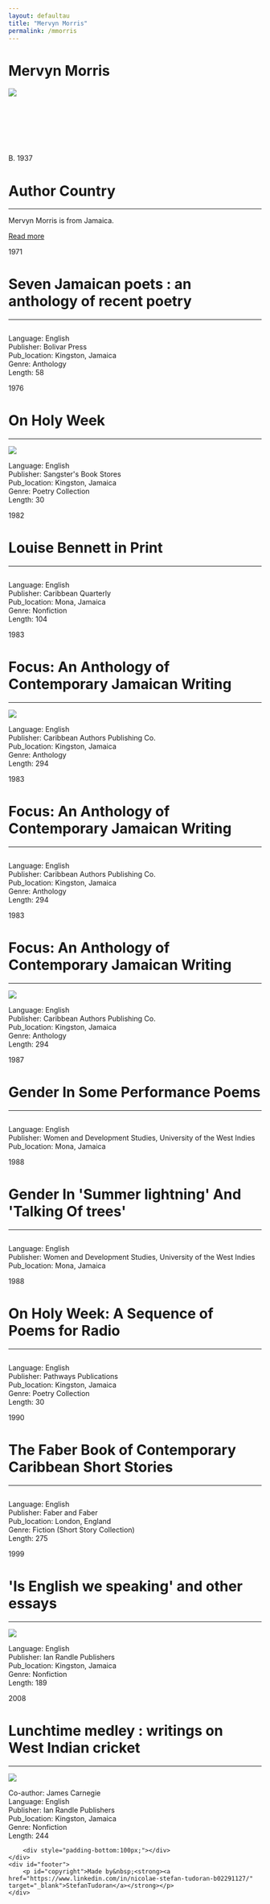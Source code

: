 ```yaml
---
layout: defaultau
title: "Mervyn Morris"
permalink: /mmorris
---
```

<!-- partial:index.partial.html -->
<div class="content">
    <h1>Mervyn Morris</h1>
    <div class="quote">
        <div><img src="https://s1.stabroeknews.com/images/2020/01/Mervyn-Morris.jpg" class="logo"></div>
    </div>
    <div class="timeline">
        <div style="padding-bottom:100px;"></div>
        <div class="block">
            <div class="date right"><p class="right">B. 1937</p></div>
            <div class="dot"></div>
            <div class="left first">
            <div class="author_country">
                <h1>Author Country</h1><hr>
            <div class="aclocation"><p>Mervyn Morris is from Jamaica.</a></p></div>
                <div class="acreadmore"><a href="https://en.wikipedia.org/wiki/Mervyn_Morris" target="_blank">Read more</a></div>
            </div>
            </div>
        </div>
        <div class="block">
            <div class="date left"><p class="left">1971</p></div>
            <div class="dot"></div>
            <div class="right">
                <h1>Seven Jamaican poets : an anthology of recent poetry</h1><hr>
                <p><img src=""></p>
                <p>
                Language: English<br/>
                Publisher: Bolivar Press<br/>
                Pub_location: Kingston, Jamaica<br/>
                Genre: Anthology<br/>
                Length: 58</p>
            </div>
        </div>
        <div class="block">
            <div class="date right"><p class="right">1976</p></div>
            <div class="dot"></div>
            <div class="left hide">
                <h1>On Holy Week</h1><hr>
                <p><img src="https://jamaica-gleaner.com/sites/default/files/media/article_images/2022/04/17/1723188/6236674.jpg"></p>
                <p>Language: English<br/>
                Publisher: Sangster's Book Stores<br/>
                Pub_location: Kingston, Jamaica<br/>
                Genre: Poetry Collection<br/>
                Length: 30</p>
            </div>
        </div>
        <div class="block">
            <div class="date left"><p class="left">1982</p></div>
            <div class="dot"></div>
            <div class="right hide">
                <h1>Louise Bennett in Print</h1><hr>
                <p><img src=""></p>
                <p>Language: English<br/>
                Publisher: Caribbean Quarterly<br/>
                Pub_location: Mona, Jamaica<br/>
                Genre: Nonfiction<br/>
                Length: 104</p>
            </div>
        </div>
        <div class="block">
            <div class="date right"><p class="right">1983</p></div>
            <div class="dot"></div>
            <div class="left hide">
                <h1>Focus: An Anthology of Contemporary Jamaican Writing</h1><hr>
                <p><img src="https://pictures.abebooks.com/inventory/md/md30474909095.jpg"></p>
                <p>Language: English<br/>
                Publisher: Caribbean Authors Publishing Co.<br/>
                Pub_location: Kingston, Jamaica<br/>
                Genre: Anthology<br/>
                Length: 294</p>
            </div>
        </div>
        <div class="block">
            <div class="date right"><p class="left">1983</p></div>
            <div class="dot"></div>
            <div class="right hide">
                <h1>Focus: An Anthology of Contemporary Jamaican Writing</h1><hr>
                <p><img src=""></p>
                <p>Language: English<br/>
                Publisher: Caribbean Authors Publishing Co.<br/>
                Pub_location: Kingston, Jamaica<br/>
                Genre: Anthology<br/>
                Length: 294</p>
            </div>
        </div>
        <div class="block">
            <div class="date right"><p class="right">1983</p></div>
            <div class="dot"></div>
            <div class="left hide">
                <h1>Focus: An Anthology of Contemporary Jamaican Writing</h1><hr>
                <p><img src="https://pictures.abebooks.com/inventory/md/md30474909095.jpg"></p>
                <p>Language: English<br/>
                Publisher: Caribbean Authors Publishing Co.<br/>
                Pub_location: Kingston, Jamaica<br/>
                Genre: Anthology<br/>
                Length: 294</p>
            </div>
        </div>
        <div class="block">
            <div class="date left"><p class="left">1987</p></div>
            <div class="dot"></div>
            <div class="right hide">
                <h1>Gender In Some Performance Poems</h1><hr>
                <p><img src=""></p>
                <p>Language: English<br/>
                Publisher: Women and Development Studies, University of the West Indies<br/>
                Pub_location: Mona, Jamaica<br/></p>
            </div>
        </div>
        <div class="block">
            <div class="date right"><p class="right">1988</p></div>
            <div class="dot"></div>
            <div class="left hide">
                <h1>Gender In 'Summer lightning' And 'Talking Of trees'</h1><hr>
                <p><img src=""></p>
                <p>Language: English<br/>
                Publisher: Women and Development Studies, University of the West Indies<br/>
                Pub_location: Mona, Jamaica<br/></p>
            </div>
        </div>
        <div class="block">
            <div class="date left"><p class="left">1988</p></div>
            <div class="dot"></div>
            <div class="right hide">
                <h1>On Holy Week: A Sequence of Poems for Radio</h1><hr>
                <p><img src=""></p>
                <p>Language: English<br/>
                Publisher: Pathways Publications<br/>
                Pub_location: Kingston, Jamaica<br/>
                Genre: Poetry Collection<br/>
                Length: 30</p>
            </div>
        </div>
        <div class="block">
            <div class="date right"><p class="right">1990</p></div>
            <div class="dot"></div>
            <div class="left hide">
                <h1>The Faber Book of Contemporary Caribbean Short Stories</h1><hr>
                <p><img src=""></p>
                <p>Language: English<br/>
                Publisher: Faber and Faber<br/>
                Pub_location: London, England<br/>
                Genre: Fiction (Short Story Collection)<br/>
                Length: 275</p>
            </div>
        </div>
        <div class="block">
            <div class="date left"><p class="left">1999</p></div>
            <div class="dot"></div>
            <div class="right hide">
                <h1>'Is English we speaking' and other essays</h1><hr>
                <p><img src="https://i.gr-assets.com/images/S/compressed.photo.goodreads.com/books/1184539525i/1514537._UY630_SR1200,630_.jpg"></p>
                <p>Language: English<br/>
                Publisher: Ian Randle Publishers<br/>
                Pub_location: Kingston, Jamaica<br/>
                Genre: Nonfiction<br/>
                Length: 189</p>
            </div>
        </div>
        <div class="block">
            <div class="date right"><p class="right">2008</p></div>
            <div class="dot"></div>
            <div class="left hide">
                <h1>Lunchtime medley : writings on West Indian cricket</h1><hr>
                <p><img src="https://images-na.ssl-images-amazon.com/images/I/71dlxL8lJVL.jpg"></p>
                <p>Co-author: James Carnegie<br/>
                Language: English<br/>
                Publisher: Ian Randle Publishers<br/>
                Pub_location: Kingston, Jamaica<br/>
                Genre: Nonfiction<br/>
                Length: 244</p>
            </div>
        </div>
       
        <div style="padding-bottom:100px;"></div>
    </div>
    <div id="footer">
        <p id="copyright">Made by&nbsp;<strong><a href="https://www.linkedin.com/in/nicolae-stefan-tudoran-b02291127/" target="_blank">StefanTudoran</a></strong></p>
    </div>
</div>
<!-- partial -->
  <script src='https://cdnjs.cloudflare.com/ajax/libs/jquery/3.1.1/jquery.min.js'></script><script  src="assets/js/authorscript.js"></script>
